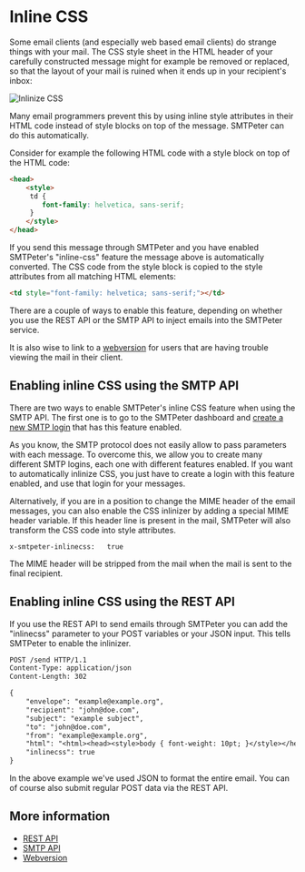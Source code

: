 # Inline CSS

Some email clients (and especially web based email clients) do strange things
with your mail. The CSS style sheet in the HTML header of your carefully
constructed message might for example be removed or replaced, so that the
layout of your mail is ruined when it ends up in your recipient's inbox:

![Inlinize CSS](Images/inlinecss.png "Inlinize CSS")

Many email programmers prevent this by using inline style
attributes in their HTML code instead of style blocks on top of the message.
SMTPeter can do this automatically.
 
Consider for example the following HTML code with a style block on top
of the HTML code:

```html
<head>
    <style>
     td {
        font-family: helvetica, sans-serif;   
     }
    </style>
</head>
```

If you send this message through SMTPeter and you have enabled SMTPeter's 
"inline-css" feature the message above is automatically converted. The
CSS code from the style block is copied to the style attributes from all
matching HTML elements:

```html
<td style="font-family: helvetica; sans-serif;"></td>
```

There are a couple of ways to enable this feature, depending on whether 
you use the REST API or the SMTP API to inject emails into the SMTPeter 
service.

It is also wise to link to a [webversion](./webversion) for users that 
are having trouble viewing the mail in their client.


## Enabling inline CSS using the SMTP API

There are two ways to enable SMTPeter's inline CSS feature when using the 
SMTP API. The first one is to go to the SMTPeter dashboard and 
[create a new SMTP login](dashboard/smtp-credentials) that has this
feature enabled.

As you know, the SMTP protocol does not easily allow to pass parameters 
with each message. To overcome this, we allow you to create many different 
SMTP logins, each one with different features enabled. If you
want to automatically inlinize CSS, you just have to create a login with
this feature enabled, and use that login for your messages.

Alternatively, if you are in a position to change the MIME header of the email messages,
you can also enable the CSS inlinizer by adding a special MIME
header variable. If this header line is present in the mail, SMTPeter will
also transform the CSS code into style attributes.

```
x-smtpeter-inlinecss:   true
```

The MIME header will be stripped from the mail when the mail is sent to
the final recipient.

## Enabling inline CSS using the REST API

If you use the REST API to send emails through SMTPeter you can add the 
"inlinecss" parameter to your POST variables or your JSON input. This tells 
SMTPeter to enable the inlinizer.

```txt
POST /send HTTP/1.1
Content-Type: application/json
Content-Length: 302

{
    "envelope": "example@example.org",
    "recipient": "john@doe.com",
    "subject": "example subject",
    "to": "john@doe.com",
    "from": "example@example.org",
    "html": "<html><head><style>body { font-weight: 10pt; }</style></head><body>Hello there!</body></html>",
    "inlinecss": true
}
```

In the above example we've used JSON to format the entire email. You can 
of course also submit regular POST data via the REST API.

## More information

* [REST API](./rest-api)
* [SMTP API](./smtp-api)
* [Webversion](./webversion)
